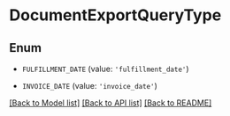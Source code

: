 # DocumentExportQueryType


## Enum

* `FULFILLMENT_DATE` (value: `'fulfillment_date'`)

* `INVOICE_DATE` (value: `'invoice_date'`)

[[Back to Model list]](../README.md#documentation-for-models) [[Back to API list]](../README.md#documentation-for-api-endpoints) [[Back to README]](../README.md)


